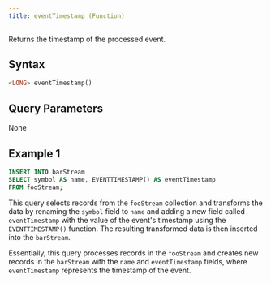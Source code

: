 ```yaml
---
title: eventTimestamp (Function)
---
```


Returns the timestamp of the processed event.

## Syntax

```sql
<LONG> eventTimestamp()
```

## Query Parameters

None

## Example 1

```sql
INSERT INTO barStream
SELECT symbol AS name, EVENTTIMESTAMP() AS eventTimestamp
FROM fooStream;
```

This query selects records from the `fooStream` collection and transforms the data by renaming the `symbol` field to `name` and adding a new field called `eventTimestamp` with the value of the event's timestamp using the `EVENTTIMESTAMP()` function. The resulting transformed data is then inserted into the `barStream`.

Essentially, this query processes records in the `fooStream` and creates new records in the `barStream` with the `name` and `eventTimestamp` fields, where `eventTimestamp` represents the timestamp of the event.
